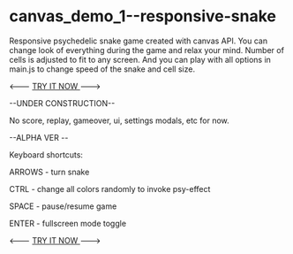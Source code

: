 # canvas_demo_1--responsive-snake
Responsive psychedelic snake game created with canvas API.
You can change look of everything during the game and relax your mind.
Number of cells is adjusted to fit to any screen. 
And you can play with all options in main.js to change speed of the snake and cell size.



<--- <a href="https://metavoid.github.io/canvas_demo1--responsive-snake/"> TRY IT NOW </a> --->



--UNDER CONSTRUCTION--

No score, replay, gameover, ui, settings modals, etc for now.

--ALPHA VER --




Keyboard shortcuts:

ARROWS - turn snake

CTRL - change all colors randomly to invoke psy-effect

SPACE - pause/resume game

ENTER - fullscreen mode toggle



<--- <a href="https://metavoid.github.io/canvas_demo1--responsive-snake/"> TRY IT NOW </a> --->
